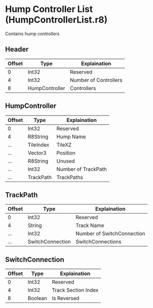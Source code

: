 # Hump Controller List (HumpControllerList.r8)

Contains hump controllers

## Header

| Offset | Type           | Explaination          |
| ------ | -------------- | --------------------- |
| 0      | Int32          | Reserved              |
| 4      | Int32          | Number of Controllers |
| 8      | HumpController | Controllers           |

## HumpController

| Offset | Type      | Explaination        |
| ------ | --------- | ------------------- |
| 0      | Int32     | Reserved            |
| 4      | R8String  | Hump Name           |
| ...    | TileIndex | TileXZ              |
| ...    | Vector3   | Position            |
| ...    | R8String  | Unused              |
| ...    | Int32     | Number of TrackPath |
| ...    | TrackPath | TrackPaths          |

## TrackPath

| Offset | Type             | Explaination               |
| ------ | ---------------- | -------------------------- |
| 0      | Int32            | Reserved                   |
| 4      | String           | Track Name                 |
| ...    | Int32            | Number of SwitchConnection |
| ...    | SwitchConnection | SwitchConnections          |

## SwitchConnection

| Offset | Type    | Explaination        |
| ------ | ------- | ------------------- |
| 0      | Int32   | Reserved            |
| 4      | Int32   | Track Section Index |
| 8      | Boolean | Is Reversed         |
